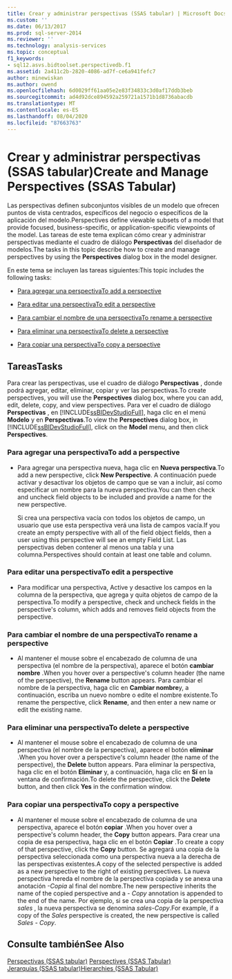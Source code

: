```yaml
---
title: Crear y administrar perspectivas (SSAS tabular) | Microsoft Docs
ms.custom: ''
ms.date: 06/13/2017
ms.prod: sql-server-2014
ms.reviewer: ''
ms.technology: analysis-services
ms.topic: conceptual
f1_keywords:
- sql12.asvs.bidtoolset.perspectivedb.f1
ms.assetid: 2a411c2b-2820-4086-ad7f-ce6a941fefc7
author: minewiskan
ms.author: owend
ms.openlocfilehash: 6d0029ff61aa05e2e83f34833c3d0af17ddb3beb
ms.sourcegitcommit: ad4d92dce894592a259721a1571b1d8736abacdb
ms.translationtype: MT
ms.contentlocale: es-ES
ms.lasthandoff: 08/04/2020
ms.locfileid: "87663763"
---
```

# <a name="create-and-manage-perspectives-ssas-tabular"></a><span data-ttu-id="74494-102">Crear y administrar perspectivas (SSAS tabular)</span><span class="sxs-lookup"><span data-stu-id="74494-102">Create and Manage Perspectives (SSAS Tabular)</span></span>
  <span data-ttu-id="74494-103">Las perspectivas definen subconjuntos visibles de un modelo que ofrecen puntos de vista centrados, específicos del negocio o específicos de la aplicación del modelo.</span><span class="sxs-lookup"><span data-stu-id="74494-103">Perspectives define viewable subsets of a model that provide focused, business-specific, or application-specific viewpoints of the model.</span></span> <span data-ttu-id="74494-104">Las tareas de este tema explican cómo crear y administrar perspectivas mediante el cuadro de diálogo **Perspectivas** del diseñador de modelos.</span><span class="sxs-lookup"><span data-stu-id="74494-104">The tasks in this topic describe how to create and manage perspectives by using the **Perspectives** dialog box in the model designer.</span></span>  
  
 <span data-ttu-id="74494-105">En este tema se incluyen las tareas siguientes:</span><span class="sxs-lookup"><span data-stu-id="74494-105">This topic includes the following tasks:</span></span>  
  
-   [<span data-ttu-id="74494-106">Para agregar una perspectiva</span><span class="sxs-lookup"><span data-stu-id="74494-106">To add a perspective</span></span>](#bkmk_add)  
  
-   [<span data-ttu-id="74494-107">Para editar una perspectiva</span><span class="sxs-lookup"><span data-stu-id="74494-107">To edit a perspective</span></span>](#bkmk_edit)  
  
-   [<span data-ttu-id="74494-108">Para cambiar el nombre de una perspectiva</span><span class="sxs-lookup"><span data-stu-id="74494-108">To rename a perspective</span></span>](#bkmk_rename)  
  
-   [<span data-ttu-id="74494-109">Para eliminar una perspectiva</span><span class="sxs-lookup"><span data-stu-id="74494-109">To delete a perspective</span></span>](#bkmk_delete)  
  
-   [<span data-ttu-id="74494-110">Para copiar una perspectiva</span><span class="sxs-lookup"><span data-stu-id="74494-110">To copy a perspective</span></span>](#bkmk_copy)  
  
## <a name="tasks"></a><span data-ttu-id="74494-111">Tareas</span><span class="sxs-lookup"><span data-stu-id="74494-111">Tasks</span></span>  
 <span data-ttu-id="74494-112">Para crear las perspectivas, use el cuadro de diálogo **Perspectivas** , donde podrá agregar, editar, eliminar, copiar y ver las perspectivas.</span><span class="sxs-lookup"><span data-stu-id="74494-112">To create perspectives, you will use the **Perspectives** dialog box, where you can add, edit, delete, copy, and view perspectives.</span></span> <span data-ttu-id="74494-113">Para ver el cuadro de diálogo **Perspectivas** , en [!INCLUDE[ssBIDevStudioFull](../../includes/ssbidevstudiofull-md.md)], haga clic en el menú **Modelo** y en **Perspectivas**.</span><span class="sxs-lookup"><span data-stu-id="74494-113">To view the **Perspectives** dialog box, in [!INCLUDE[ssBIDevStudioFull](../../includes/ssbidevstudiofull-md.md)], click on the **Model** menu, and then click **Perspectives**.</span></span>  
  
###  <a name="to-add-a-perspective"></a><a name="bkmk_add"></a> <span data-ttu-id="74494-114">Para agregar una perspectiva</span><span class="sxs-lookup"><span data-stu-id="74494-114">To add a perspective</span></span>  
  
-   <span data-ttu-id="74494-115">Para agregar una perspectiva nueva, haga clic en **Nueva perspectiva**.</span><span class="sxs-lookup"><span data-stu-id="74494-115">To add a new perspective, click **New Perspective**.</span></span> <span data-ttu-id="74494-116">A continuación puede activar y desactivar los objetos de campo que se van a incluir, así como especificar un nombre para la nueva perspectiva.</span><span class="sxs-lookup"><span data-stu-id="74494-116">You can then check and uncheck field objects to be included and provide a name for the new perspective.</span></span>  
  
     <span data-ttu-id="74494-117">Si crea una perspectiva vacía con todos los objetos de campo, un usuario que use esta perspectiva verá una lista de campos vacía.</span><span class="sxs-lookup"><span data-stu-id="74494-117">If you create an empty perspective with all of the field object fields, then a user using this perspective will see an empty Field List.</span></span> <span data-ttu-id="74494-118">Las perspectivas deben contener al menos una tabla y una columna.</span><span class="sxs-lookup"><span data-stu-id="74494-118">Perspectives should contain at least one table and column.</span></span>  
  
###  <a name="to-edit-a-perspective"></a><a name="bkmk_edit"></a> <span data-ttu-id="74494-119">Para editar una perspectiva</span><span class="sxs-lookup"><span data-stu-id="74494-119">To edit a perspective</span></span>  
  
-   <span data-ttu-id="74494-120">Para modificar una perspectiva, Active y desactive los campos en la columna de la perspectiva, que agrega y quita objetos de campo de la perspectiva.</span><span class="sxs-lookup"><span data-stu-id="74494-120">To modify a perspective, check and uncheck fields in the perspective's column, which adds and removes field objects from the perspective.</span></span>  
  
###  <a name="to-rename-a-perspective"></a><a name="bkmk_rename"></a><span data-ttu-id="74494-121">Para cambiar el nombre de una perspectiva</span><span class="sxs-lookup"><span data-stu-id="74494-121">To rename a perspective</span></span>  
  
-   <span data-ttu-id="74494-122">Al mantener el mouse sobre el encabezado de columna de una perspectiva (el nombre de la perspectiva), aparece el botón **cambiar nombre** .</span><span class="sxs-lookup"><span data-stu-id="74494-122">When you hover over a perspective's column header (the name of the perspective), the **Rename** button appears.</span></span> <span data-ttu-id="74494-123">Para cambiar el nombre de la perspectiva, haga clic en **Cambiar nombre**y, a continuación, escriba un nuevo nombre o edite el nombre existente.</span><span class="sxs-lookup"><span data-stu-id="74494-123">To rename the perspective, click **Rename**, and then enter a new name or edit the existing name.</span></span>  
  
###  <a name="to-delete-a-perspective"></a><a name="bkmk_delete"></a><span data-ttu-id="74494-124">Para eliminar una perspectiva</span><span class="sxs-lookup"><span data-stu-id="74494-124">To delete a perspective</span></span>  
  
-   <span data-ttu-id="74494-125">Al mantener el mouse sobre el encabezado de columna de una perspectiva (el nombre de la perspectiva), aparece el botón **eliminar** .</span><span class="sxs-lookup"><span data-stu-id="74494-125">When you hover over a perspective's column header (the name of the perspective), the **Delete** button appears.</span></span> <span data-ttu-id="74494-126">Para eliminar la perspectiva, haga clic en el botón **Eliminar** y, a continuación, haga clic en **Sí** en la ventana de confirmación.</span><span class="sxs-lookup"><span data-stu-id="74494-126">To delete the perspective, click the **Delete** button, and then click **Yes** in the confirmation window.</span></span>  
  
###  <a name="to-copy-a-perspective"></a><a name="bkmk_copy"></a> <span data-ttu-id="74494-127">Para copiar una perspectiva</span><span class="sxs-lookup"><span data-stu-id="74494-127">To copy a perspective</span></span>  
  
-   <span data-ttu-id="74494-128">Al mantener el mouse sobre el encabezado de columna de una perspectiva, aparece el botón **copiar** .</span><span class="sxs-lookup"><span data-stu-id="74494-128">When you hover over a perspective's column header, the **Copy** button appears.</span></span> <span data-ttu-id="74494-129">Para crear una copia de esa perspectiva, haga clic en el botón **Copiar** .</span><span class="sxs-lookup"><span data-stu-id="74494-129">To create a copy of that perspective, click the **Copy** button.</span></span> <span data-ttu-id="74494-130">Se agregará una copia de la perspectiva seleccionada como una perspectiva nueva a la derecha de las perspectivas existentes.</span><span class="sxs-lookup"><span data-stu-id="74494-130">A copy of the selected perspective is added as a new perspective to the right of existing perspectives.</span></span> <span data-ttu-id="74494-131">La nueva perspectiva hereda el nombre de la perspectiva copiada y se anexa una anotación *-Copia* al final del nombre.</span><span class="sxs-lookup"><span data-stu-id="74494-131">The new perspective inherits the name of the copied perspective and a *- Copy* annotation is appended to the end of the name.</span></span> <span data-ttu-id="74494-132">Por ejemplo, si se crea una copia de la perspectiva *sales* , la nueva perspectiva se denomina *sales-Copy*.</span><span class="sxs-lookup"><span data-stu-id="74494-132">For example, if a copy of the *Sales* perspective is created, the new perspective is called *Sales - Copy*.</span></span>  
  
## <a name="see-also"></a><span data-ttu-id="74494-133">Consulte también</span><span class="sxs-lookup"><span data-stu-id="74494-133">See Also</span></span>  
 <span data-ttu-id="74494-134">[Perspectivas &#40;SSAS tabular&#41;](perspectives-ssas-tabular.md) </span><span class="sxs-lookup"><span data-stu-id="74494-134">[Perspectives &#40;SSAS Tabular&#41;](perspectives-ssas-tabular.md) </span></span>  
 [<span data-ttu-id="74494-135">Jerarquías &#40;SSAS tabular&#41;</span><span class="sxs-lookup"><span data-stu-id="74494-135">Hierarchies &#40;SSAS Tabular&#41;</span></span>](hierarchies-ssas-tabular.md)  
  
  
